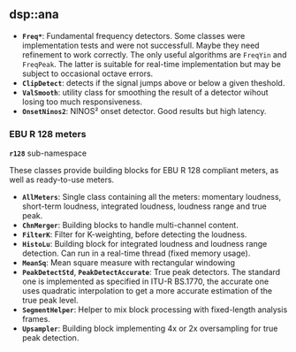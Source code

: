 ﻿## dsp::ana

- **`Freq*`**: Fundamental frequency detectors. Some classes were implementation tests and were not successfull. Maybe they need refinement to work correctly. The only useful algorithms are `FreqYin` and `FreqPeak`. The latter is suitable for real-time implementation but may be subject to occasional octave errors.
- **`ClipDetect`**: detects if the signal jumps above or below a given theshold.
- **`ValSmooth`**: utility class for smoothing the result of a detector wihout losing too much responsiveness.
- **`OnsetNinos2`**: NINOS² onset detector. Good results but high latency.

### EBU R 128 meters

**`r128`** sub-namespace

These classes provide building blocks for EBU R 128 compliant meters, as well as ready-to-use meters.

- **`AllMeters`**: Single class containing all the meters: momentary loudness, short-term loudness, integrated loudness, loudness range and true peak.
- **`ChnMerger`**: Building blocks to handle multi-channel content.
- **`FilterK`**: Filter for K-weighting, before detecting the loudness.
- **`HistoLu`**: Building block for integrated loudness and loudness range detection. Can run in a real-time thread (fixed memory usage).
- **`MeanSq`**: Mean square measure with rectangular windowing
- **`PeakDetectStd`**, **`PeakDetectAccurate`**: True peak detectors. The standard one is implemented as specified in ITU-R BS.1770, the accurate one uses quadratic interpolation to get a more accurate estimation of the true peak level.
- **`SegmentHelper`**: Helper to mix block processing with fixed-length analysis frames.
- **`Upsampler`**: Building block implementing 4x or 2x oversampling for true peak detection.
